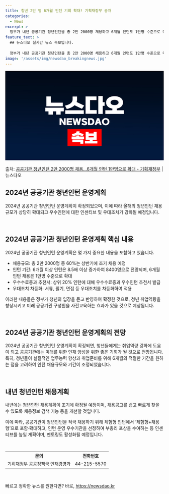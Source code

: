 ```yaml
---
title: 청년 2만 명 6개월 인턴 기회 확대! 기획재정부 공개
categories:
  - News
excerpt: >
  정부가 내년 공공기관 청년인턴을 총 2만 2000명 채용하고 6개월 인턴도 1만명 수준으로 대폭 확대한다. …
feature_text: >
  ## 뉴스다오 실시간 뉴스 속보입니다.

  정부가 내년 공공기관 청년인턴을 총 2만 2000명 채용하고 6개월 인턴도 1만명 수준으로 대폭 확대한다. …
image: '/assets/img/newsdao_breakingnews.jpg'
---
```


![뉴스다오 속보](/assets/img/newsdao_breakingnews.jpg)

<p>출처: <a href="https://newsdao.kr/2822" rel="dofollow">공공기관 청년인턴 2만 2000명 채용…6개월 인턴 1만명으로 확대 - 기획재정부</a> | 뉴스다오</p>

<h2 data-ke-size="size26">2024년 공공기관 청년인턴 운영계획</h2>
2024년 공공기관 청년인턴 운영계획이 확정되었으며, 이에 따라 올해의 청년인턴 채용 규모가 상당히 확대되고 우수인턴에 대한 인센티브 및 우대조치가 강화될 예정입니다.

<p data-ke-size="size16">&nbsp;</p>

<h2 data-ke-size="size24">2024년 공공기관 청년인턴 운영계획 핵심 내용</h2>
2024년 공공기관 청년인턴 운영계획은 몇 가지 중요한 내용을 포함하고 있습니다.

<ul>
  <li>채용규모: 총 2만 2000명 중 60%는 상반기에 조기 채용 예정</li>
  <li>인턴 기간: 6개월 이상 인턴은 8.5배 이상 증가하여 8400명으로 전망되며, 6개월 인턴 채용은 1만명 수준으로 확대</li>
  <li>우수수료증과 추천서: 상위 20% 인턴에 대해 우수수료증과 우수인턴 추천서 발급</li>
  <li>우대조치 차등화: 서류, 필기, 면접 등 우대조치를 차등화하여 적용</li>
</ul>

이러한 내용들은 정부가 청년의 입장을 듣고 반영하여 확정한 것으로, 청년 취업역량을 향상시키고 미래 공공기관 구성원을 사전교육하는 효과가 있을 것으로 예상됩니다.

<p data-ke-size="size16">&nbsp;</p>

<h2 data-ke-size="size24">2024년 공공기관 청년인턴 운영계획의 전망</h2>
2024년 공공기관 청년인턴 운영계획이 확정되면, 청년들에게는 취업역량 강화에 도움이 되고 공공기관에는 미래를 위한 인재 양성을 위한 좋은 기회가 될 것으로 전망됩니다.특히, 청년들이 실질적인 업무능력 향상과 취업준비를 위해 6개월의 적절한 기간을 원하는 점을 고려하여 인턴 채용규모와 기간이 조정되었습니다.

<p data-ke-size="size16">&nbsp;</p>

<h2 data-ke-size="size24">내년 청년인턴 채용계획</h2>
내년에는 청년인턴 채용계획이 조기에 확정될 예정이며, 채용공고를 쉽고 빠르게 찾을 수 있도록 채용정보 검색 기능 등을 개선할 것입니다.

이에 따라, 공공기관이 청년인턴을 적극 채용하기 위해 체험형 인턴에서 ‘체험형+채용형’으로 포함·확대하고, 인턴 운영 우수기관을 선정하여 부총리 포상을 수여하는 등 인센티브를 높일 계획이며, 멘토링도 활성화될 예정입니다.

<p data-ke-size="size16">&nbsp;</p>

<table>
  <tr>
    <td style="text-align: center; height: 17px;"><b>문의</b></td>
    <td style="text-align: center; height: 17px;"><b>전화번호</b></td>
  </tr>
  <tr>
    <td style="text-align: center; height: 17px;">기획재정부 공공정책국 인재경영과</td>
    <td style="text-align: center; height: 17px;">44-215-5570</td>
  </tr>
</table>

<p data-ke-size="size16">&nbsp;</p> 

빠르고 정확한 뉴스를 원한다면? 바로, <a href="https://newsdao.kr" rel="dofollow">https://newsdao.kr</a>


    

